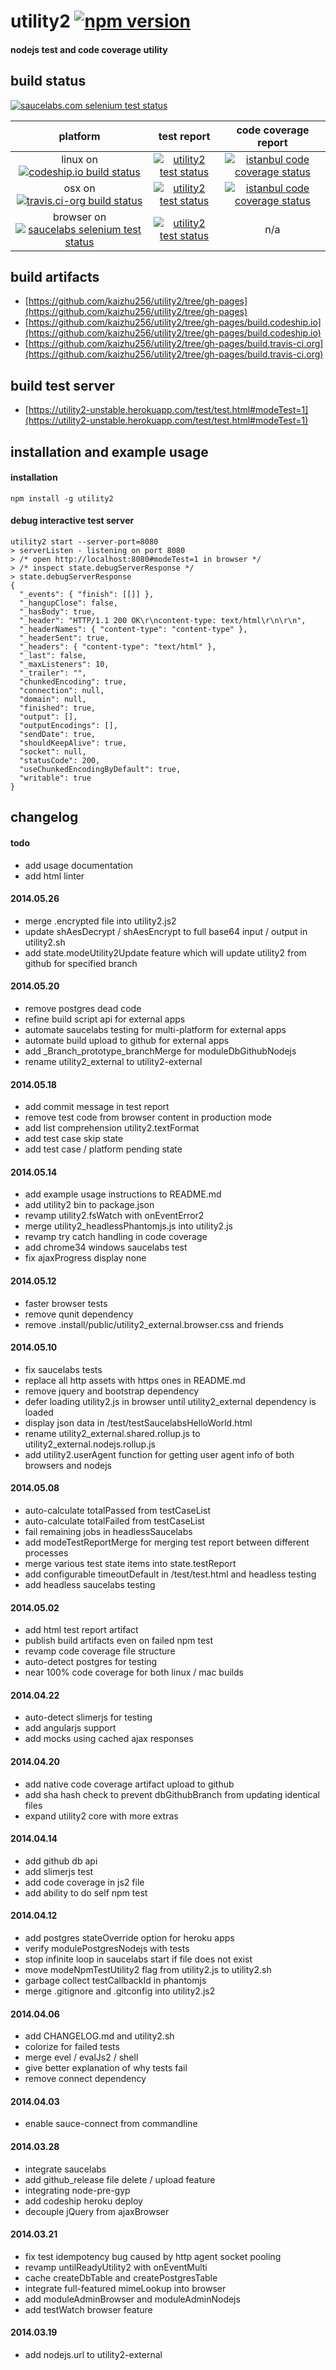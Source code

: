 # utility2 [![npm version](https://img.shields.io/npm/v/utility2.svg?style=flat)](https://npmjs.org/package/utility2)
#### nodejs test and code coverage utility

## build status
[![saucelabs.com selenium test status](https://saucelabs.com/browser-matrix/utility2-kaizhu256.svg)](https://saucelabs.com/u/utility2-kaizhu256)

 platform | test report | code coverage report
:--------:|:-----------:|:--------------------:
linux on [![codeship.io build status](https://www.codeship.io/projects/6d1392c0-94e7-0131-971e-16be0a303db9/status?branch=unstable)](https://www.codeship.io/projects/16743?branch=unstable) | [![utility2 test status](https://kaizhu256.github.io/utility2/build.codeship.io/latest.unstable/test-report.badge.svg)](https://kaizhu256.github.io/utility2/build.codeship.io/latest.unstable/test-report.html) | [![istanbul code coverage status](https://kaizhu256.github.io/utility2/build.codeship.io/latest.unstable/coverage-report/coverage-report.badge.svg)](https://kaizhu256.github.io/utility2/build.codeship.io/latest.unstable/coverage-report/utility2/index.html)
osx on [![travis.ci-org build status](https://api.travis-ci.org/kaizhu256/utility2.svg?branch=unstable)](https://travis-ci.org/kaizhu256/utility2?branch=unstable) | [![utility2 test status](https://kaizhu256.github.io/utility2/build.travis-ci.org/latest.unstable/test-report.badge.svg)](https://kaizhu256.github.io/utility2/build.travis-ci.org/latest.unstable/test-report.html) | [![istanbul code coverage status](https://kaizhu256.github.io/utility2/build.travis-ci.org/latest.unstable/coverage-report/coverage-report.badge.svg)](https://kaizhu256.github.io/utility2/build.travis-ci.org/latest.unstable/coverage-report/utility2/index.html)
browser on [![saucelabs selenium test status](https://saucelabs.com/buildstatus/utility2-kaizhu256)](https://saucelabs.com/u/utility2-kaizhu256) | [![utility2 test status](https://kaizhu256.github.io/utility2/build.codeship.io/latest.browser/test-report.badge.svg)](https://kaizhu256.github.io/utility2/build.codeship.io/latest.browser/test-report.html) | n/a

## build artifacts
- [https://github.com/kaizhu256/utility2/tree/gh-pages](https://github.com/kaizhu256/utility2/tree/gh-pages)
- [https://github.com/kaizhu256/utility2/tree/gh-pages/build.codeship.io](https://github.com/kaizhu256/utility2/tree/gh-pages/build.codeship.io)
- [https://github.com/kaizhu256/utility2/tree/gh-pages/build.travis-ci.org](https://github.com/kaizhu256/utility2/tree/gh-pages/build.travis-ci.org)

## build test server
- [https://utility2-unstable.herokuapp.com/test/test.html#modeTest=1](https://utility2-unstable.herokuapp.com/test/test.html#modeTest=1)

## installation and example usage
#### installation
```
npm install -g utility2
```
#### debug interactive test server
```
utility2 start --server-port=8080
> serverListen - listening on port 8080
> /* open http://localhost:8080#modeTest=1 in browser */
> /* inspect state.debugServerResponse */
> state.debugServerResponse
{
  "_events": { "finish": [[]] },
  "_hangupClose": false,
  "_hasBody": true,
  "_header": "HTTP/1.1 200 OK\r\ncontent-type: text/html\r\n\r\n",
  "_headerNames": { "content-type": "content-type" },
  "_headerSent": true,
  "_headers": { "content-type": "text/html" },
  "_last": false,
  "_maxListeners": 10,
  "_trailer": "",
  "chunkedEncoding": true,
  "connection": null,
  "domain": null,
  "finished": true,
  "output": [],
  "outputEncodings": [],
  "sendDate": true,
  "shouldKeepAlive": true,
  "socket": null,
  "statusCode": 200,
  "useChunkedEncodingByDefault": true,
  "writable": true
}
```

## changelog
#### todo
- add usage documentation
- add html linter

#### 2014.05.26
- merge .encrypted file into utility2.js2
- update shAesDecrypt / shAesEncrypt to full base64 input / output in utility2.sh
- add state.modeUtility2Update feature which will update utility2 from github for specified branch

#### 2014.05.20
- remove postgres dead code
- refine build script api for external apps
- automate saucelabs testing for multi-platform for external apps
- automate build upload to github for external apps
- add _Branch_prototype_branchMerge for moduleDbGithubNodejs
- rename utility2_external to utility2-external

#### 2014.05.18
- add commit message in test report
- remove test code from browser content in production mode
- add list comprehension utility2.textFormat
- add test case skip state
- add test case / platform pending state

#### 2014.05.14
- add example usage instructions to README.md
- add utility2 bin to package.json
- revamp utility2.fsWatch with onEventError2
- merge utility2_headlessPhantomjs.js into utility2.js
- revamp try catch handling in code coverage
- add chrome34 windows saucelabs test
- fix ajaxProgress display none

#### 2014.05.12
- faster browser tests
- remove qunit dependency
- remove .install/public/utility2_external.browser.css and friends

#### 2014.05.10
- fix saucelabs tests
- replace all http assets with https ones in README.md
- remove jquery and bootstrap dependency
- defer loading utility2.js in browser until utility2_external dependency is loaded
- display json data in /test/testSaucelabsHelloWorld.html
- rename utility2_external.shared.rollup.js to utility2_external.nodejs.rollup.js
- add utility2.userAgent function for getting user agent info of both browsers and nodejs

#### 2014.05.08
- auto-calculate totalPassed from testCaseList
- auto-calculate totalFailed from testCaseList
- fail remaining jobs in headlessSaucelabs
- add modeTestReportMerge for merging test report between different processes
- merge various test state items into state.testReport
- add configurable timeoutDefault in /test/test.html and headless testing
- add headless saucelabs testing

#### 2014.05.02
- add html test report artifact
- publish build artifacts even on failed npm test
- revamp code coverage file structure
- auto-detect postgres for testing
- near 100% code coverage for both linux / mac builds

#### 2014.04.22
- auto-detect slimerjs for testing
- add angularjs support
- add mocks using cached ajax responses

#### 2014.04.20
- add native code coverage artifact upload to github
- add sha hash check to prevent dbGithubBranch from updating identical files
- expand utility2 core with more extras

#### 2014.04.14
- add github db api
- add slimerjs test
- add code coverage in js2 file
- add ability to do self npm test

#### 2014.04.12
- add postgres stateOverride option for heroku apps
- verify modulePostgresNodejs with tests
- stop infinite loop in saucelabs start if file does not exist
- move modeNpmTestUtility2 flag from utility2.js to utility2.sh
- garbage collect testCallbackId in phantomjs
- merge .gitignore and .gitconfig into utility2.js2

#### 2014.04.06
- add CHANGELOG.md and utility2.sh
- colorize for failed tests
- merge evel / evalJs2 / shell
- give better explanation of why tests fail
- remove connect dependency

#### 2014.04.03
- enable sauce-connect from commandline

#### 2014.03.28
- integrate saucelabs
- add github_release file delete / upload feature
- integrating node-pre-gyp
- add codeship heroku deploy
- decouple jQuery from ajaxBrowser

#### 2014.03.21
- fix test idempotency bug caused by http agent socket pooling
- revamp untilReadyUtility2 with onEventMulti
- cache createDbTable and createPostgresTable
- integrate full-featured mimeLookup into browser
- add moduleAdminBrowser and moduleAdminNodejs
- add testWatch browser feature

#### 2014.03.19
- add nodejs.url to utility2-external

